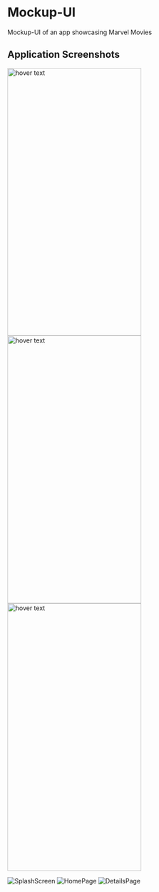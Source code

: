# Mockup-UI

Mockup-UI of an app showcasing Marvel Movies

## Application Screenshots

<img src="https://user-images.githubusercontent.com/31545426/63224023-e118ac80-c1db-11e9-82c5-ce1cb3c77d64.jpeg" width="300" height="600" title="hover text">  <img src="https://user-images.githubusercontent.com/31545426/63224030-06a5b600-c1dc-11e9-80e6-a48bfff9c70f.jpeg" width="300" height="600" title="hover text">
<img src="https://user-images.githubusercontent.com/31545426/63224039-1fae6700-c1dc-11e9-8fa6-259c2c178b53.jpeg" width="300" height="600" title="hover text">

![SplashScreen](https://user-images.githubusercontent.com/31545426/63224023-e118ac80-c1db-11e9-82c5-ce1cb3c77d64.jpeg)
![HomePage](https://user-images.githubusercontent.com/31545426/63224030-06a5b600-c1dc-11e9-80e6-a48bfff9c70f.jpeg)
![DetailsPage](https://user-images.githubusercontent.com/31545426/63224039-1fae6700-c1dc-11e9-8fa6-259c2c178b53.jpeg)
